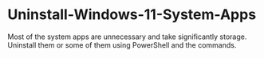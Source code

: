 # Uninstall-Windows-11-System-Apps
Most of the system apps are unnecessary and take significantly storage. Uninstall them or some of them using PowerShell and the commands.
